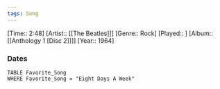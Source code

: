 ```yaml
---
tags: Song  
---
```

[Time:: 2:48]
[Artist:: [[The Beatles]]]
[Genre:: Rock]
[Played:: ]
[Album:: [[Anthology 1 [Disc 2]]]]
[Year:: 1964]
### Dates
````dataview
TABLE Favorite_Song
WHERE Favorite_Song = "Eight Days A Week"
````